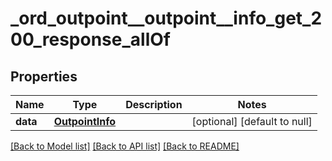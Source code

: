 # _ord_outpoint__outpoint__info_get_200_response_allOf
## Properties

| Name | Type | Description | Notes |
|------------ | ------------- | ------------- | -------------|
| **data** | [**OutpointInfo**](.md) |  | [optional] [default to null] |

[[Back to Model list]](../README.md#documentation-for-models) [[Back to API list]](../README.md#documentation-for-api-endpoints) [[Back to README]](../README.md)


